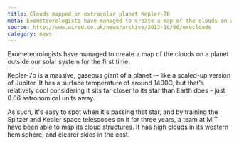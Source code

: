 ```yaml
---
title: Clouds mapped on extrasolar planet Kepler-7b
meta: Exometeorologists have managed to create a map of the clouds on a planet outside our solar system for the first time.
source: http://www.wired.co.uk/news/archive/2013-10/06/exoclouds
category: news
---
```


Exometeorologists have managed to create a map of the clouds on a planet outside our solar system for the first time.

Kepler-7b is a massive, gaseous giant of a planet -- like a scaled-up version of Jupiter. It has a surface temperature of around 1400C, but that's relatively cool considering it sits far closer to its star than Earth does - just 0.06 astronomical units away.

As such, it's easy to spot when it's passing that star, and by training the Spitzer and Kepler space telescopes on it for three years, a team at MIT have been able to map its cloud structures. It has high clouds in its western hemisphere, and clearer skies in the east.
